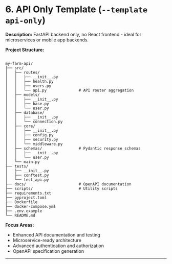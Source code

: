 # 6. API Only Template (`--template api-only`)

**Description:** FastAPI backend only, no React frontend - ideal for microservices or mobile app backends.

**Project Structure:**

```plaintext

my-farm-api/
├── src/
│   ├── routes/
│   │   ├── __init__.py
│   │   ├── health.py
│   │   ├── users.py
│   │   └── api.py              # API router aggregation
│   ├── models/
│   │   ├── __init__.py
│   │   ├── base.py
│   │   └── user.py
│   ├── database/
│   │   ├── __init__.py
│   │   └── connection.py
│   ├── core/
│   │   ├── __init__.py
│   │   ├── config.py
│   │   ├── security.py
│   │   └── middleware.py
│   ├── schemas/                # Pydantic response schemas
│   │   ├── __init__.py
│   │   └── user.py
│   └── main.py
├── tests/
│   ├── __init__.py
│   ├── conftest.py
│   └── test_api.py
├── docs/                       # OpenAPI documentation
├── scripts/                    # Utility scripts
├── requirements.txt
├── pyproject.toml
├── Dockerfile
├── docker-compose.yml
├── .env.example
└── README.md
```

**Focus Areas:**

- Enhanced API documentation and testing
- Microservice-ready architecture
- Advanced authentication and authorization
- OpenAPI specification generation

---

